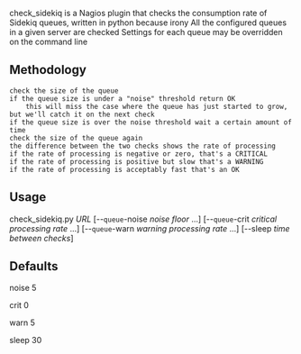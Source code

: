 check_sidekiq is a Nagios plugin that checks the consumption rate of Sidekiq queues, written in python because irony
All the configured queues in a given server are checked
Settings for each queue may be overridden on the command line

Methodology
-----------
    check the size of the queue
    if the queue size is under a "noise" threshold return OK
        this will miss the case where the queue has just started to grow, but we'll catch it on the next check
    if the queue size is over the noise threshold wait a certain amount of time
    check the size of the queue again
    the difference between the two checks shows the rate of processing
    if the rate of processing is negative or zero, that's a CRITICAL
    if the rate of processing is positive but slow that's a WARNING
    if the rate of processing is acceptably fast that's an OK

Usage
-----

check_sidekiq.py *URL* [--`queue`-noise *noise floor* ...] [--`queue`-crit *critical processing rate* ...] [--`queue`-warn *warning processing rate* ...] [--sleep *time between checks*]

Defaults
--------
noise 5

crit 0

warn 5

sleep 30
